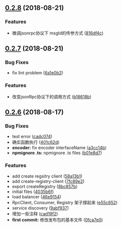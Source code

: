 <a name="0.2.8"></a>
## [0.2.8](https://github.com/kaola-fed/dubbo.js/compare/v0.2.7...v0.2.8) (2018-08-21)


### Features

* 微调jsonrpc协议下 msgId的传参方式 ([816df4c](https://github.com/kaola-fed/dubbo.js/commit/816df4c))



<a name="0.2.7"></a>
## [0.2.7](https://github.com/kaola-fed/dubbo.js/compare/v0.2.6...v0.2.7) (2018-08-21)


### Bug Fixes

* fix lint problem ([6a1e0b2](https://github.com/kaola-fed/dubbo.js/commit/6a1e0b2))


### Features

* 改变jsonRpc协议下的调用方式 ([b18618b](https://github.com/kaola-fed/dubbo.js/commit/b18618b))



<a name="0.2.6"></a>
## [0.2.6](https://github.com/kaola-fed/dubbo.js/compare/4035b6f...v0.2.6) (2018-08-17)


### Bug Fixes

* test error ([cadc074](https://github.com/kaola-fed/dubbo.js/commit/cadc074))
* 确实函数执行 ([401c62d](https://github.com/kaola-fed/dubbo.js/commit/401c62d))
* **encoder:** fix encoder interfaceName ([a3cc14b](https://github.com/kaola-fed/dubbo.js/commit/a3cc14b))
* **npmignore .ts:** npmignore .ts files ([b01e8d7](https://github.com/kaola-fed/dubbo.js/commit/b01e8d7))


### Features

* add create regsitry client ([58a13b1](https://github.com/kaola-fed/dubbo.js/commit/58a13b1))
* add create-registry-client ([7fc89e2](https://github.com/kaola-fed/dubbo.js/commit/7fc89e2))
* export createRegistry ([8bc857b](https://github.com/kaola-fed/dubbo.js/commit/8bc857b))
* initial files ([4035b6f](https://github.com/kaola-fed/dubbo.js/commit/4035b6f))
* load balancer ([46e9154](https://github.com/kaola-fed/dubbo.js/commit/46e9154))
* RpcClient, Consumer, Registry 架子撑起来 ([e55c652](https://github.com/kaola-fed/dubbo.js/commit/e55c652))
* service discovery ([9abf937](https://github.com/kaola-fed/dubbo.js/commit/9abf937))
* 增加一些注释 ([cad19f2](https://github.com/kaola-fed/dubbo.js/commit/cad19f2))
* **first commit:** 修改发布包的基本文件 ([0fca7e0](https://github.com/kaola-fed/dubbo.js/commit/0fca7e0))



